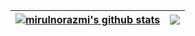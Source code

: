 <!-- ### Hi there 👋 -->

| <a href="https://github.com/mirulnorazmi"><img align="center" src="https://github-readme-stats.vercel.app/api?username=mirulnorazmi&show_icons=true&include_all_commits=true&theme=buefy&hide_border=true" alt="mirulnorazmi's github stats" /></a> | <a href="https://github.com/mirulnorazmi"><img align="center" src="https://github-readme-stats.vercel.app/api/top-langs/?username=mirulnorazmi&layout=compact&theme=buefy&hide_border=true" /></a> |
| ------------- | ------------- |
<!-- <img src="https://github-readme-stats.vercel.app/api?username=mirulnorazmi&&show_icons=true&title_color=ffffff&icon_color=bb2acf&text_color=daf7dc&bg_color=151515"/>
<img src="https://github-readme-stats.vercel.app/api/top-langs/?username=mirulnorazmi&layout=compact"/> -->
<!--
**mirulnorazmi/mirulnorazmi** is a ✨ _special_ ✨ repository because its `README.md` (this file) appears on your GitHub profile.

Here are some ideas to get you started:

- 🔭 I’m currently working on ...
- 🌱 I’m currently learning ...
- 👯 I’m looking to collaborate on ...
- 🤔 I’m looking for help with ...
- 💬 Ask me about ...
- 📫 How to reach me: ...
- 😄 Pronouns: ...
- ⚡ Fun fact: ...
-->
